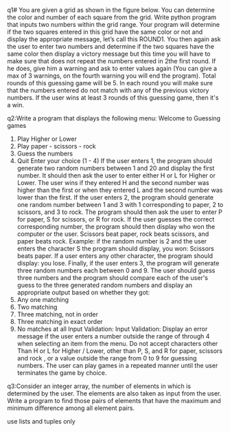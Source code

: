 q1# You are given a grid as shown in the figure below. You can determine the color and number of
each square from the grid. Write python program that inputs two numbers within the grid range.
Your program will determine if the two squares entered in this grid have the same color or not
and display the appropriate message, let’s call this ROUND1. You then again ask the user to
enter two numbers and determine if the two squares have the same color then display a victory
message but this time you will have to make sure that does not repeat the numbers entered in
2the first round. If he does, give him a warning and ask to enter values again (You can give a max
of 3 warnings, on the fourth warning you will end the program). Total rounds of this guessing
game will be 5. In each round you will make sure that the numbers entered do not match with
any of the previous victory numbers.
If the user wins at least 3 rounds of this guessing game, then it's a win.



q2:Write a program that displays the following menu: Welcome to Guessing games
1. Play Higher or Lower
2. Play paper - scissors - rock
3. Guess the numbers
4. Quit Enter your choice (1 - 4)
If the user enters 1, the program should generate two random numbers between 1 and 20 and
display the first number. It should then ask the user to enter either H or L for Higher or Lower.
The user wins if they entered H and the second number was higher than the first or when they
entered L and the second number was lower than the first.
If the user enters 2, the program should generate one random number between 1 and 3 with 1
corresponding to paper, 2 to scissors, and 3 to rock. The program should then ask the user to
enter P for paper, S for scissors, or R for rock. If the user guesses the correct corresponding
number, the program should then display who won the computer or the user. Scissors beat
paper, rock beats scissors, and paper beats rock.
Example: if the random number is 2 and the user enters the character S the program should
display, you won: Scissors beats paper. If a user enters any other character, the program should
display: you lose.
Finally, if the user enters 3, the program will generate three random numbers each between 0
and 9. The user should guess three numbers and the program should compare each of the
user's guess to the three generated random numbers and display an appropriate output based
on whether they got:
1. Any one matching
2. Two matching
3. Three matching, not in order
4. Three matching in exact order
5. No matches at all Input Validation:
Input Validation: Display an error message if the user enters a number outside the range of
through 4 when selecting an item from the menu. Do not accept characters other Than H or L
for Higher / Lower, other than P, S, and R for paper, scissors and rock , or a value outside the
range from 0 to 9 for guessing numbers. The user can play games in a repeated manner until the
user terminates the game by choice.



q3:Consider an integer array, the number of elements in which is determined by the user. The
elements are also taken as input from the user. Write a program to find those pairs of elements
that have the maximum and minimum difference among all element pairs.

use lists and tuples only
